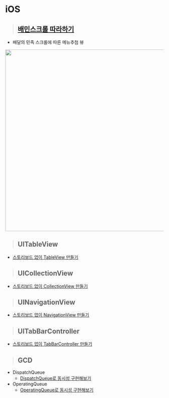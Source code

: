 # iOS
> ## [배민스크롤 따라하기](https://github.com/jaicoco/iOS_Study/tree/master/iOS/iOS_CustomView/BaeMinScroll)
 - 배달의 민족 스크롤에 따른 메뉴추첨 뷰
 <image width = "576" src = "https://user-images.githubusercontent.com/43135067/115137148-40892880-a05f-11eb-8a1a-0f0b87ab1c37.gif">


> ## UITableView
 - [스토리보드 없이 TableView 만들기](https://icksw.tistory.com/96)
 
> ## UICollectionView
 - [스토리보드 없이 CollectionView 만들기](https://icksw.tistory.com/45?category=877391)

> ## UINavigationView
 - [스토리보드 없이 NavigationView 만들기](https://icksw.tistory.com/48)
 
> ## UITabBarController
 - [스토리보드 없이 TabBarController 만들기](https://icksw.tistory.com/106)
 
> ## GCD
 - DispatchQueue
   - [DispatchQueue로 동시성 구현해보기](https://icksw.tistory.com/99)
 - OperatingQueue
   - [OperatingQueue로 동시성 구현해보기](https://icksw.tistory.com/105)
